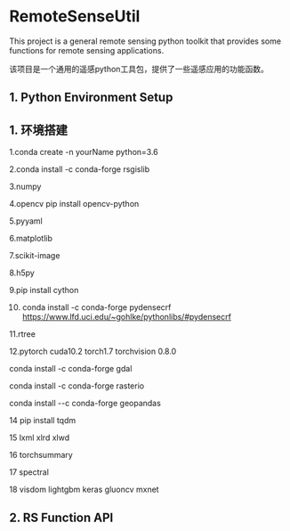 # RemoteSenseUtil

This project is a general remote sensing python toolkit that provides some functions for remote sensing applications.

该项目是一个通用的遥感python工具包，提供了一些遥感应用的功能函数。

## 1. Python Environment Setup

## 1. 环境搭建

1.conda create -n yourName python=3.6

2.conda install -c conda-forge rsgislib

3.numpy

4.opencv
pip install opencv-python

5.pyyaml

6.matplotlib

7.scikit-image

8.h5py

9.pip install cython

10. conda install -c conda-forge pydensecrf
    https://www.lfd.uci.edu/~gohlke/pythonlibs/#pydensecrf

11.rtree

12.pytorch cuda10.2 torch1.7 torchvision 0.8.0

conda install -c conda-forge gdal

conda install -c conda-forge rasterio

conda install --c conda-forge geopandas

14
pip install tqdm

15
lxml xlrd xlwd

16
torchsummary

17
spectral

18
visdom lightgbm keras gluoncv mxnet

## 2. RS Function API
